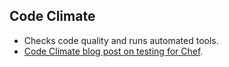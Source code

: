 ##  Code Climate
* Checks code quality and runs automated tools.
* [Code Climate blog post on testing for Chef](https://codeclimate.com/changelog/56030367e30ba04323004eea).
